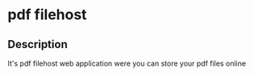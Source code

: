 # pdf filehost
## Description
  It's pdf filehost web application were you can store your pdf files online
